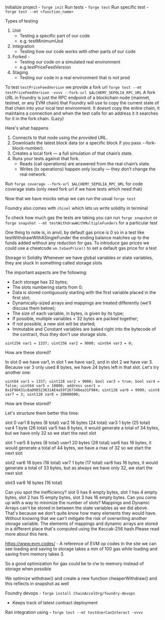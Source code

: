 Initialize project -  `forge init`
Run tests - `forge test` 
Run specific test - `forge test --mt <function_name> `


Types of testing
1. Unit
    - Testing a specific part of our code
    - e.g. testMinimumUsd
2. Integration
    - Testing how our code works with other parts of our code
3. Forked -   
   - Testing our code on a simulated real environment
   - e.g.testPriceFeedVersion
4. Staging
    - Testing our code in a real environment that is not prod


To test `testPriceFeedVersion` we provide a fork url
`forge test --mt testPriceFeedVersion -vvvv --fork-url $ALCHEMY_SEPOLIA_RPC_URL`
A fork URL in Foundry is just the RPC endpoint of a blockchain node (mainnet, testnet, or any EVM chain) that Foundry will use to copy the current state of that chain into your local test environment.
It doesnt copy the entire chain, it maintains a connection and when the test calls for an address it it searches for it in the fork chain. (Lazy)

Here's what happens
1. Connects to that node using the provided URL.
2. Downloads the latest block data (or a specific block if you pass --fork-block-number).
3. Creates a local fork — a full simulation of that chain’s state.
4. Runs your tests against that fork.
    - Reads (call operations) are answered from the real chain’s state.
    - Writes (tx operations) happen only locally — they don’t change the real network.


Run `forge coverage --fork-url $ALCHEMY_SEPOLIA_RPC_URL` for code coverage stats (only need fork url if we have tests which need that)

Now that we have mocks setup we can run the usual `forge test`

Foundry also comes with `chisel` which lets us write solidity in terminal

To check how much gas the tests are taking you can run `forge snapshot` or `forge snapshot --mt testWithdrawWithMultipleFunders` for a particular test

One thing to note is, in anvil, by default gas price is 0 so in a test like testWithdrawWithASingleFunder the ending balance matches up to the funds added
without any reduction for gas.
To introduce gas prices we  could use a cheatcode `vm.txGasPrice()` to set a default gas price for a test


Storage in Solidity
Whenever we have global variables or state variables, they are stuck in something called storage slots

The important aspects are the following:
- Each storage has 32 bytes;
- The slots numbering starts from 0;
- Data is stored contiguously starting with the first variable placed in the first slot;
- Dynamically-sized arrays and mappings are treated differently (we'll discuss them below);
- The size of each variable, in bytes, is given by its type;
- If possible, multiple variables < 32 bytes are packed together;
- If not possible, a new slot will be started;
- Immutable and Constant variables are baked right into the bytecode of the contract, thus they don't use storage slots.


`
uint256 var1 = 1337;
uint256 var2 = 9000;
uint64 var3 = 0;
`

How are these stored?

In slot 0 we have var1, in slot 1 we have var2, and in slot 2 we have var 3. Because var 3 only used 8 bytes, we have 24 bytes left in that slot. Let's try another one:

`
uint64 var1 = 1337;
uint128 var2 = 9000;
bool var3 = true;
bool var4 = false;
uint64 var5 = 10000;
address user1 = 0x1F98431c8aD98523631AE4a59f267346ea31F984;
uint128 var6 = 9999;
uint8 var7 = 3;
uint128 var8 = 20000000;
`

How are these stored?

Let's structure them better this time:

slot 0
    var1 8 bytes (8 total)
    var2 16 bytes (24 total)
    var3 1 byte (25 total)
    var4 1 byte (26 total)
    var5 has 8 bytes, it would generate a total of 34 bytes, but we have only 32 so we start the next slot

slot 1
    var5 8 bytes (8 total)
    user1 20 bytes (28 total)
    var6 has 16 bytes, it would generate a total of 44 bytes, we have a max of 32 so we start the next slot

slot2
    var6 16 byes (16 total)
    var7 1 byte (17 total)
    var8 has 16 bytes, it would generate a total of 33 bytes, but as always we have only 32, we start the next slot

slot3
    var8 16 bytes (16 total)

Can you spot the inefficiency? slot 0 has 6 empty bytes, slot 1 has 4 empty bytes, slot 2 has 15 empty bytes, slot 3 has 16 empty bytes. Can you come up with a way to minimize the number of slots?
Mappings and Dynamic Arrays can't be stored in between the state variables as we did above. That's because we don't quite know how many elements they would have. Without knowing that we can't mitigate the risk of overwriting another storage variable. The elements of mappings and dynamic arrays are stored in a different place that's computed using the Keccak-256 hash.Please read more about this here.



https://www.evm.codes/ - A reference of EVM op codes
In the site we can see loading and saving to storage takes a min of 100 gas while loading and saving from memory takes 3.

So a good optimization for gas could be to r/w to memory instead of storage when possible

We optimize withdraw() and create a new function cheaperWithdraw() and this reflects in snapshot as well


Foundry devops - `forge install ChainAccelOrg/foundry-devops`
- Keeps track of latest contract deployment

Ran integration using - `forge test --mt testUserCanInteract -vvvv`

